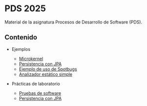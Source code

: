 # PDS 2025

Material de la asignatura Procesos de Desarrollo de Software (PDS).

## Contenido

* Ejemplos
  - [Microkernel](ejemplos/microkernel/)
  - [Persistencia con JPA](ejemplos/persistencia-biblioteca/)
  - [Ejemplo de uso de Spotbugs](ejemplos/ejemplo-spotbugs/)
  - [Analizador estático simple](ejemplos/analisis-estatico/)	


* Prácticas de laboratorio
  - [Pruebas de software](practicas/pruebas-software)
  - [Persistencia con JPA](practicas/persistencia)
